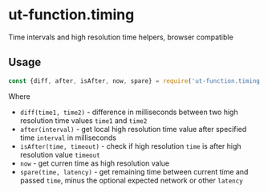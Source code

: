 # ut-function.timing

Time intervals and high resolution time helpers, browser compatible

## Usage

```js
const {diff, after, isAfter, now, spare} = require('ut-function.timing')
```

Where

- `diff(time1, time2)` - difference in milliseconds between two high resolution
  time values `time1` and `time2`
- `after(interval)` - get local high resolution time value after specified time
  `interval` in milliseconds
- `isAfter(time, timeout)` - check if high resolution `time` is after high
  resolution value `timeout`
- `now` - get curren time as high resolution value
- `spare(time, latency)` - get remaining time between current time and passed `time`,
  minus the optional expected network or other `latency`
